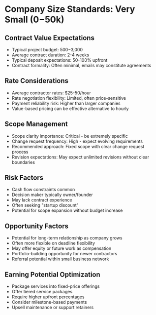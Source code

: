 # Company Size Standards: Very Small ($0-$50k)

## Contract Value Expectations
- Typical project budget: $500-$3,000
- Average contract duration: 2-4 weeks
- Typical deposit expectations: 50-100% upfront
- Contract formality: Often minimal, emails may constitute agreements

## Rate Considerations
- Average contractor rates: $25-50/hour
- Rate negotiation flexibility: Limited, often price-sensitive
- Payment reliability risk: Higher than larger companies
- Value-based pricing can be effective alternative to hourly

## Scope Management
- Scope clarity importance: Critical - be extremely specific
- Change request frequency: High - expect evolving requirements
- Recommended approach: Fixed scope with clear change request process
- Revision expectations: May expect unlimited revisions without clear boundaries

## Risk Factors
- Cash flow constraints common
- Decision maker typically owner/founder
- May lack contract experience
- Often seeking "startup discount"
- Potential for scope expansion without budget increase

## Opportunity Factors
- Potential for long-term relationship as company grows
- Often more flexible on deadline flexibility
- May offer equity or future work as compensation
- Portfolio-building opportunity for newer contractors
- Referral potential within small business network

## Earning Potential Optimization
- Package services into fixed-price offerings
- Offer tiered service packages
- Require higher upfront percentages
- Consider milestone-based payments
- Upsell maintenance or support retainers